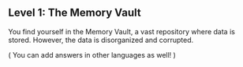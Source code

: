 ## Level 1: The Memory Vault

 You find yourself in the Memory Vault, a vast repository where data is stored. However, the data is disorganized and corrupted.

 ( You can add answers in other languages as well! )